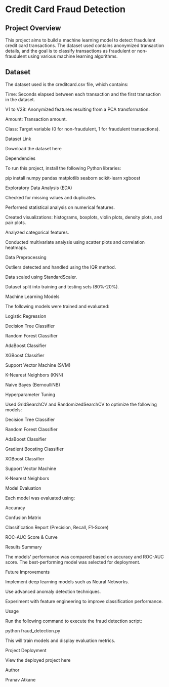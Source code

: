 # Credit Card Fraud Detection

## Project Overview

This project aims to build a machine learning model to detect fraudulent credit card transactions. The dataset used contains anonymized transaction details, and the goal is to classify transactions as fraudulent or non-fraudulent using various machine learning algorithms.

## Dataset

The dataset used is the creditcard.csv file, which contains:

Time: Seconds elapsed between each transaction and the first transaction in the dataset.

V1 to V28: Anonymized features resulting from a PCA transformation.

Amount: Transaction amount.

Class: Target variable (0 for non-fraudulent, 1 for fraudulent transactions).

Dataset Link

Download the dataset here

Dependencies

To run this project, install the following Python libraries:

pip install numpy pandas matplotlib seaborn scikit-learn xgboost

Exploratory Data Analysis (EDA)

Checked for missing values and duplicates.

Performed statistical analysis on numerical features.

Created visualizations: histograms, boxplots, violin plots, density plots, and pair plots.

Analyzed categorical features.

Conducted multivariate analysis using scatter plots and correlation heatmaps.

Data Preprocessing

Outliers detected and handled using the IQR method.

Data scaled using StandardScaler.

Dataset split into training and testing sets (80%-20%).

Machine Learning Models

The following models were trained and evaluated:

Logistic Regression

Decision Tree Classifier

Random Forest Classifier

AdaBoost Classifier

XGBoost Classifier

Support Vector Machine (SVM)

K-Nearest Neighbors (KNN)

Naive Bayes (BernoulliNB)

Hyperparameter Tuning

Used GridSearchCV and RandomizedSearchCV to optimize the following models:

Decision Tree Classifier

Random Forest Classifier

AdaBoost Classifier

Gradient Boosting Classifier

XGBoost Classifier

Support Vector Machine

K-Nearest Neighbors

Model Evaluation

Each model was evaluated using:

Accuracy

Confusion Matrix

Classification Report (Precision, Recall, F1-Score)

ROC-AUC Score & Curve

Results Summary

The models' performance was compared based on accuracy and ROC-AUC score. The best-performing model was selected for deployment.

Future Improvements

Implement deep learning models such as Neural Networks.

Use advanced anomaly detection techniques.

Experiment with feature engineering to improve classification performance.

Usage

Run the following command to execute the fraud detection script:

python fraud_detection.py

This will train models and display evaluation metrics.

Project Deployment

View the deployed project here

Author

Pranav Atkane

